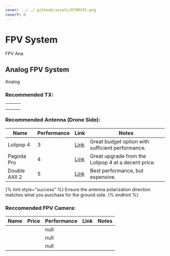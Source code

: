 ```yaml
---
cover: ../../.gitbook/assets/8790435.png
coverY: 0
---
```


# FPV System

FPV Ana







## Analog FPV System

Analog

### Recommended TX:

|   |   |   |
| - | - | - |
|   |   |   |
|   |   |   |
|   |   |   |



### Recommended Antenna (Drone Side):

<table><thead><tr><th>Name</th><th data-type="rating" data-max="5">Performance</th><th>Link</th><th>Notes</th></tr></thead><tbody><tr><td>Lolipop 4</td><td>3</td><td><a href="https://www.amazon.com/Usmile-Lollipop-Antenna-Quadcopter-Transmitter/dp/B07T61ZJDP/ref=sr_1_3?crid=2NAWF25H7STHD&#x26;dib=eyJ2IjoiMSJ9.c5H9b4vWH4OifFzq9usEmtI5KkqhITzEmiD51_svO1v2b3I1hOy8nwFpmOyQGW8v-bgZgF88vuVuF30-0tTZP7VU8n_TUKAyG8TeqeHZ-YI5wMPeEapI6YgQjewlsoixLu5c97ZC9P23V9IlfPSNs91PvlJRfPSkqfXe8iXB128BdXRaUopNnwmyDsH1318mHBJm3N1yYnkZrmZGlXlKH6G9M_bhG0iigCUEtQaMtok.DY_RcYAx582_5yeRB7txUZGegIfkLyQ7kPeytWxOSrA&#x26;dib_tag=se&#x26;keywords=foxeer%2Bantenna&#x26;qid=1726022679&#x26;sprefix=foxeer%2Bantenna%2Caps%2C79&#x26;sr=8-3&#x26;th=1">Link</a></td><td>Great budget option with sufficient performance.</td></tr><tr><td>Pagoda Pro</td><td>4</td><td><a href="https://www.amazon.com/Foxeer-Pagoda-Antenna-Omnidirectional-Quadcopeter/dp/B07L3GB6TM">Link</a></td><td>Great upgrade from the Lolipop 4 at a decent price.</td></tr><tr><td>Double AXII 2</td><td>5</td><td><a href="https://www.getfpv.com/lumenier-double-axii-2-long-range-right-angle-5-8ghz-antenna-rhcp.html?srsltid=AfmBOoopT_T0lHNQs9Rg7-_qG97wfCzdeKInqEYT4kYBDiw5SAdmphco">Link</a></td><td>Best performance, but expensive.</td></tr></tbody></table>

{% hint style="success" %}
Ensure the antenna polarization direction matches what you purchase for the ground side.
{% endhint %}

### Reccomended FPV Camera:

<table><thead><tr><th>Name</th><th>Price</th><th data-type="rating" data-max="5">Performance</th><th>Link</th><th>Notes</th></tr></thead><tbody><tr><td></td><td></td><td>null</td><td></td><td></td></tr><tr><td></td><td></td><td>null</td><td></td><td></td></tr><tr><td></td><td></td><td>null</td><td></td><td></td></tr></tbody></table>
